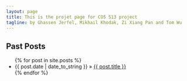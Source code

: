 ```yaml
---
layout: page
title: This is the projet page for COS 513 project 
tagline: by Ghassen Jerfel, Mikhail Khodak, Zi Xiang Pan and Tom Wu
---    
```

## Past Posts

<ul class="posts">
  {% for post in site.posts %}
    <li><span>{{ post.date | date_to_string }}</span> &raquo; <a href="{{ BASE_PATH }}{{ post.url }}">{{ post.title }}</a></li>
  {% endfor %}
</ul>




